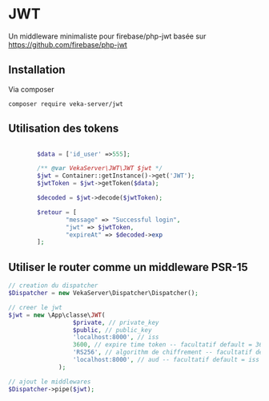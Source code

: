 # JWT
Un middleware minimaliste pour firebase/php-jwt
basée sur https://github.com/firebase/php-jwt

## Installation

Via composer
```
composer require veka-server/jwt
```

## Utilisation des tokens
```php

        $data = ['id_user' =>555];

        /** @var VekaServer\JWT\JWT $jwt */
        $jwt = Container::getInstance()->get('JWT');
        $jwtToken = $jwt->getToken($data);

        $decoded = $jwt->decode($jwtToken);

        $retour = [
                "message" => "Successful login",
                "jwt" => $jwtToken,
                "expireAt" => $decoded->exp
        ];

```

## Utiliser le router comme un middleware PSR-15
```php
// creation du dispatcher
$Dispatcher = new VekaServer\Dispatcher\Dispatcher();

// creer le jwt
$jwt = new \App\classe\JWT(
                  $private, // private_key
                  $public, // public_key
                  'localhost:8000', // iss
                  3600, // expire time token -- facultatif default = 3600
                  'RS256', // algorithm de chiffrement -- facultatif default = RS256
                  'localhost:8000', // aud -- facultatif default = iss
              );

// ajout le middlewares
$Dispatcher->pipe($jwt);
```
